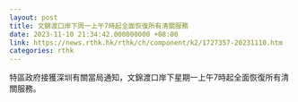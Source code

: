 ```yaml
---
layout: post
title: 文錦渡口岸下周一上午7時起全面恢復所有清關服務
date: 2023-11-10 21:34:42.000000000 +08:00
link: https://news.rthk.hk/rthk/ch/component/k2/1727357-20231110.htm
categories: rthk
---
```


特區政府接獲深圳有關當局通知，文錦渡口岸下星期一上午7時起全面恢復所有清關服務。
